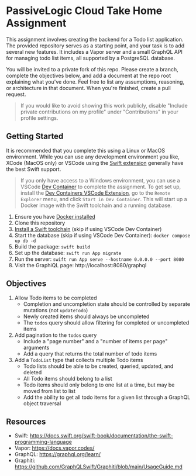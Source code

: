 # PassiveLogic Cloud Take Home Assignment

This assignment involves creating the backend for a Todo list application. The provided repository serves as a starting point, and your task is to add several new features. It includes a Vapor server and a small GraphQL API for managing todo list items, all supported by a PostgreSQL database.

You will be invited to a private fork of this repo. Please create a branch, complete the objectives below, and add a document at the repo root explaining what you've done. Feel free to list any assumptions, reasoning, or architecture in that document. When you're finished, create a pull request.

> If you would like to avoid showing this work publicly, disable "Include private contributions on my profile" under "Contributions" in your profile settings.

## Getting Started

It is recommended that you complete this using a Linux or MacOS environment. While you can use any development environment you like, XCode (MacOS only) or VSCode using the [Swift extension](https://marketplace.visualstudio.com/items?itemName=sswg.swift-lang) generally have the best Swift support.

> If you only have access to a Windows environment, you can use a VSCode [Dev Container](https://code.visualstudio.com/docs/devcontainers/containers) to complete the assignment. To get set up, install the [Dev Containers VSCode Extension](https://marketplace.visualstudio.com/items?itemName=ms-vscode-remote.remote-containers), go to the `Remote Explorer` menu, and click `Start in Dev Container`. This will start up a Docker image with the Swift toolchain and a running database.

1. Ensure you have [Docker installed](https://www.docker.com/products/docker-desktop/)
1. Clone this repository
1. [Install a Swift toolchain](https://www.swift.org/install/) (skip if using VSCode Dev Container)
1. Start the database (skip if using VSCode Dev Container): `docker compose up db -d`
1. Build the package: `swift build`
1. Set up the database: `swift run App migrate`
1. Run the server: `swift run App serve --hostname 0.0.0.0 --port 8080`
1. Visit the GraphiQL page: http://localhost:8080/graphql

## Objectives

1. Allow Todo items to be completed
    - Completion and uncompletion state should be controlled by separate mutations (not `updateTodo`)
    - Newly created items should always be uncompleted
    - The `todos` query should allow filtering for completed or uncompleted items
2. Add pagination to the `todos` query
    - Include a "page number" and a "number of items per page" arguments
    - Add a query that returns the total number of todo items
3. Add a `TodoList` type that collects multiple Todo items
    - Todo lists should be able to be created, queried, updated, and deleted
    - All Todo items should belong to a list
    - Todo items should only belong to one list at a time, but may be moved from list to list
    - Add the ability to get all todo items for a given list through a GraphQL object traversal

## Resources

- Swift: https://docs.swift.org/swift-book/documentation/the-swift-programming-language
- Vapor: https://docs.vapor.codes/
- GraphQL: https://graphql.org/learn/
- Graphiti: https://github.com/GraphQLSwift/Graphiti/blob/main/UsageGuide.md
